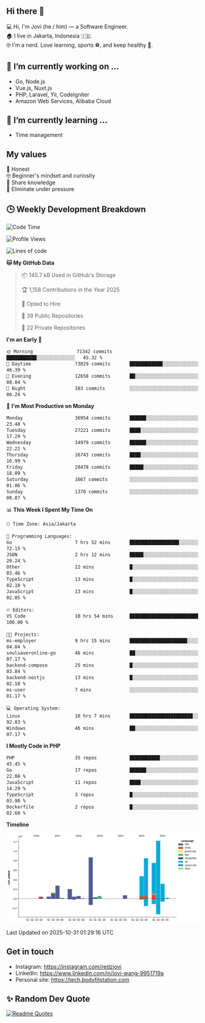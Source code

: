 ## Hi there 👋
💻 Hi, I'm Jovi (he / him) — a Software Engineer.\
🏠 I live in Jakarta, Indonesia 🇮🇩.\
🤓 I'm a nerd. Love learning, sports ⚽️, and keep healthy 🧘.

## 🔭 I’m currently working on ...
- Go, Node.js
- Vue.js, Nuxt.js
- PHP, Laravel, Yii, CodeIgniter
- Amazon Web Services, Alibaba Cloud

## 🌱 I’m currently learning ...
- Time management

## My values
💖 Honest\
🤓 Beginner's mindset and curiosity\
🙌 Share knowledge\
🧘 Eliminate under pressure

## 🕒 Weekly Development Breakdown
<!--START_SECTION:waka-->
![Code Time](http://img.shields.io/badge/Code%20Time-5%2C896%20hrs%2044%20mins-blue)

![Profile Views](http://img.shields.io/badge/Profile%20Views-5-blue)

![Lines of code](https://img.shields.io/badge/From%20Hello%20World%20I%27ve%20Written-54.5%20million%20lines%20of%20code-blue)

**🐱 My GitHub Data** 

> 📦 145.7 kB Used in GitHub's Storage 
 > 
> 🏆 1,158 Contributions in the Year 2025
 > 
> 💼 Opted to Hire
 > 
> 📜 39 Public Repositories 
 > 
> 🔑 22 Private Repositories 
 > 
**I'm an Early 🐤** 

```text
🌞 Morning                71342 commits       ███████████░░░░░░░░░░░░░░   45.32 % 
🌆 Daytime                73029 commits       ████████████░░░░░░░░░░░░░   46.39 % 
🌃 Evening                12658 commits       ██░░░░░░░░░░░░░░░░░░░░░░░   08.04 % 
🌙 Night                  383 commits         ░░░░░░░░░░░░░░░░░░░░░░░░░   00.24 % 
```
📅 **I'm Most Productive on Monday** 

```text
Monday                   36954 commits       ██████░░░░░░░░░░░░░░░░░░░   23.48 % 
Tuesday                  27221 commits       ████░░░░░░░░░░░░░░░░░░░░░   17.29 % 
Wednesday                34979 commits       ██████░░░░░░░░░░░░░░░░░░░   22.22 % 
Thursday                 26743 commits       ████░░░░░░░░░░░░░░░░░░░░░   16.99 % 
Friday                   28478 commits       █████░░░░░░░░░░░░░░░░░░░░   18.09 % 
Saturday                 1667 commits        ░░░░░░░░░░░░░░░░░░░░░░░░░   01.06 % 
Sunday                   1370 commits        ░░░░░░░░░░░░░░░░░░░░░░░░░   00.87 % 
```


📊 **This Week I Spent My Time On** 

```text
🕑︎ Time Zone: Asia/Jakarta

💬 Programming Languages: 
Go                       7 hrs 52 mins       ██████████████████░░░░░░░   72.15 % 
JSON                     2 hrs 12 mins       █████░░░░░░░░░░░░░░░░░░░░   20.24 % 
Other                    22 mins             █░░░░░░░░░░░░░░░░░░░░░░░░   03.46 % 
TypeScript               13 mins             █░░░░░░░░░░░░░░░░░░░░░░░░   02.10 % 
JavaScript               13 mins             █░░░░░░░░░░░░░░░░░░░░░░░░   02.05 % 

🔥 Editors: 
VS Code                  10 hrs 54 mins      █████████████████████████   100.00 % 

🐱‍💻 Projects: 
ms-employer              9 hrs 15 mins       █████████████████████░░░░   84.84 % 
soulsaveronline-go       46 mins             ██░░░░░░░░░░░░░░░░░░░░░░░   07.17 % 
backend-compose          25 mins             █░░░░░░░░░░░░░░░░░░░░░░░░   03.84 % 
backend-nestjs           13 mins             █░░░░░░░░░░░░░░░░░░░░░░░░   02.10 % 
ms-user                  7 mins              ░░░░░░░░░░░░░░░░░░░░░░░░░   01.17 % 

💻 Operating System: 
Linux                    10 hrs 7 mins       ███████████████████████░░   92.83 % 
Windows                  46 mins             ██░░░░░░░░░░░░░░░░░░░░░░░   07.17 % 
```

**I Mostly Code in PHP** 

```text
PHP                      35 repos            ███████████░░░░░░░░░░░░░░   45.45 % 
Go                       17 repos            ██████░░░░░░░░░░░░░░░░░░░   22.08 % 
JavaScript               11 repos            ████░░░░░░░░░░░░░░░░░░░░░   14.29 % 
TypeScript               3 repos             █░░░░░░░░░░░░░░░░░░░░░░░░   03.90 % 
Dockerfile               2 repos             █░░░░░░░░░░░░░░░░░░░░░░░░   02.60 % 
```



**Timeline**

![Lines of Code chart](https://raw.githubusercontent.com/redzjovi/redzjovi/master/assets/bar_graph.png)


 Last Updated on 2025-10-31 01:29:16 UTC
<!--END_SECTION:waka-->

## Get in touch
- Instagram: https://instagram.com/redzjovi
- LinkedIn: https://www.linkedin.com/in/jovi-wang-9951719a
- Personal site: https://tech.bodyfitstation.com

## ✨ Random Dev Quote
[![Readme Quotes](https://quotes-github-readme.vercel.app/api?type=horizontal&border=true)](https://github.com/piyushsuthar/github-readme-quotes)
